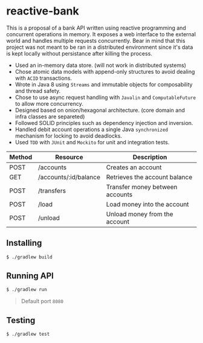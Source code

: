 # reactive-bank

This is a proposal of a bank API written using reactive programming and concurrent operations in memory. It exposes a web interface to the external world and handles multiple requests concurrently. Bear in mind that this project was not meant to be ran in a distributed environment since it's data is kept locally without persistance after killing the process.

- Used an in-memory data store. (will not work in distributed systems)
- Chose atomic data models with append-only structures to avoid dealing with `ACID` transactions.
- Wrote in Java 8 using `Streams` and immutable objects for composability and thread safety.
- Chose to use async request handling with `Javalin` and `ComputableFuture` to allow more concurrency.
- Designed based on onion/hexagonal architecture. (core domain and infra classes are separeted)
- Followed SOLID principles such as dependency injection and inversion.
- Handled debit account operations a single Java `synchronized` mechanism for locking to avoid deadlocks.
- Used `TDD` with `JUnit` and `Mockito` for unit and integration tests.

| Method | Resource                                 | Description                                         |
| ------ | ---------------------------------------- | --------------------------------------------------- |
| POST   | /accounts                                | Creates an account                                  |
| GET    | /accounts/:id/balance                    | Retrieves the account balance                       |
| POST   | /transfers                               | Transfer money between accounts                     |
| POST   | /load                                    | Load money into the account                         |
| POST   | /unload                                  | Unload money from the account                       |

## Installing

```sh
$ ./gradlew build
```

## Running API

```sh
$ ./gradlew run
```

> Default port `8080`

## Testing

```sh
$ ./gradlew test
```
